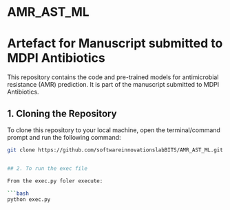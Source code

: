 
# AMR_AST_ML
# Artefact for Manuscript submitted to MDPI Antibiotics 

This repository contains the code and pre-trained models for antimicrobial resistance (AMR) prediction. It is part of the manuscript submitted to MDPI Antibiotics.

## 1. Cloning the Repository
To clone this repository to your local machine, open the terminal/command prompt and run the following command:

```bash
git clone https://github.com/softwareinnovationslabBITS/AMR_AST_ML.git


## 2. To run the exec file

From the exec.py foler execute:

```bash
python exec.py
